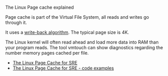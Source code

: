 The Linux Page cache explained 

Page cache is part of the Virtual File System, all reads and writes go through it. 

It uses a [write-back algorithm](https://en.wikipedia.org/wiki/Cache_%28computing%29#Writing_policies). The 
typical page size is 4K.

The Linux kernel will often read ahead and load more data into RAM than your program reads. The tool vmtouch can show diagnostics regarding the number memory pages cached per file.


* [The Linux Page Cache for SRE](https://biriukov.dev/docs/page-cache/0-linux-page-cache-for-sre/)
* [The Linux Page Cache for SRE - code examples](https://github.com/brk0v/sre-page-cache-article)


